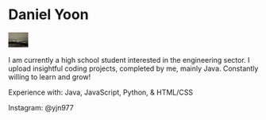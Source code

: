 # Daniel Yoon 

<a><img src='cov.jpg' width='40' height='30'></a> 

I am currently a high school student interested in the engineering sector. I upload insightful coding projects, completed by me, mainly Java. Constantly willing to learn and grow!

Experience with: Java, JavaScript, Python, & HTML/CSS

Instagram: @yjn977




